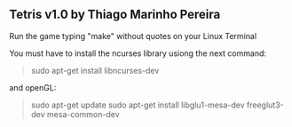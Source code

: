 ## Tetris v1.0 by Thiago Marinho Pereira

Run the game typing "make" without quotes on your Linux Terminal

You must have to install the ncurses library usiong the next command:

> sudo apt-get install libncurses-dev

and openGL:

>sudo apt-get update
>sudo apt-get install libglu1-mesa-dev freeglut3-dev mesa-common-dev
